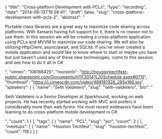 {
  "title": "Cross-platform Development with PCLs",
  "type": "recording",
  "date": "2014-09-13T19:28:41",
  "draft": false,
  "slug": "cross-platform-development-with-pcls-2",
  "abstract": "<p>Portable class libraries are a great way to maximize code sharing across platforms. With Xamarin having full support for it, there is no reason not to use them. In this session we will be creating a cross-platform application using PCLs and MVVM to maximize our code sharing. We will also be utilizing HttpClient, async/await, and SQLite. If you've never created a mobile application and would like to know where to start or maybe you have but just haven't used any of these new technologies, come to this session and see how to do it all in C#.</p>",
  "vimeo": "106166425",
  "moreinfo": "http://houstontechfest-public.sharepoint.com/Documents/HTF2014%20Schedule.aspx#0715",
  "thumbnail": "https://i.vimeocdn.com/video/489181326_295x166.jpg",
  "speakers": [
    {
      "name": "Seth Valdetero",
      "slug": "seth-valdetero",
      "bio": "<p>Seth Valdetero is a Senior Developer at Sparkhound, working on web projects. He has recently started      working with MVC and prefers it considerably more than web forms. His most recent endeavors have been learning to do cross-platform mobile development in C#.</p>",
      "count": 1
    }
  ],
  "tags": [
    {
      "name": "PCL",
      "slug": "pcl",
      "count": 2
    }
  ],
  "meetups": [
    {
      "name": "Houston Techfest",
      "slug": "houston-techfest",
      "count": 118
    }
  ]
}